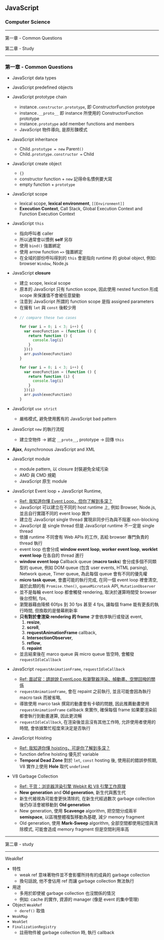 ## JavaScript

### Computer Science

---

第一章 - Common Questions

第二章 - Study

---

### 第一章 - Common Questions

- JavaScript data types

- JavaScript predefined objects

- JavaScript prototype chain

  - instance`.constructor.prototype`, 即 ConstructorFunction prototype
  - instance`.__proto__` 即 instance 所使用的 ConstructorFunction prototype
  - instance`.prototype` add member functions and members
  - JavaScript 物件導向, 是原形鍊模式

- JavaScript inheritance

  - Child`.prototype = new` Parent`()`
  - Child`.prototype.constructor =` Child

- JavaScript create object

  - `{}`
  - constructor function + `new` 記得命名慣例要大寫
  - empty function + `prototype`

- JavaScript scope

  - lexical scope, **lexical environment**, `[[Environment]]`
  - **Execution Context**, Call Stack, Global Execution Context and Function Execution Context

- JavaScript `this`

  - 指向呼叫者 caller
  - 所以通常會以慣例 **self** 另存
  - 使用 `bind()` 強置綁定
  - 使用 arrow function `=>` 強置綁定
  - 在全域的部份呼叫得到的 `this` 會是指向 runtime 的 global object, 例如: browser `Window`, Node.js

- JavaScript **closure**

  - 建立 scope, lexical scope
  - 原本的 JavaScript 只有 function scope, 因此使用 nested function 形成 scope 來保護值不會被任意變動
  - 注意到 JavaScript 所謂的 function scope 是指 assigned parameters
  - 在擁有 `let` 與 `const` 後較少用
  - ```javascript
    // compare these two cases

    for (var i = 0; i < 3; i++) {
      var execFunction = (function () {
        return function () {
          console.log(i)
        }
      })()
      arr.push(execFunction)
    }

    for (var i = 0; i < 3; i++) {
      var execFunction = (function () {
        return function (i) {
          console.log(i)
        }
      })(i)
      arr.push(execFunction)
    }
    ```

- JavaScript `use strict`

  - 嚴格模式, 避免使用舊有的 JavaScript bad pattern

- JavaScript `new` 的執行流程

  - 建立空物件 -> 綁定 `__proto__`, prototype -> 回傳 `this`

- **Ajax**, Asynchronous JavaScript and XML

- JavaScript module

  - module pattern, 以 closure 封裝避免全域污染
  - AMD 與 CMD 規範
  - JavaScript 原生 module

- JavaScript Event loop + JavaScript Runtime,

  - [Ref: 我知道你懂 Event Loop，但你了解到多深？](https://yeefun.github.io/event-loop-in-depth/?fbclid=IwAR1Q-4-8N2zdGEgcilB6mkgKGG_8wsDFRr48F5hajUBim4LXCPTiJM7bn0I)
  - JavaScript 可以建立在不同的 host runtime 上, 例如 Browser, Node.js, 並且自行實踐不同的 event loop 實作
  - 建立在 JavaScript single thread 實現非同步行為與不阻塞 non-blocking
  - JavaScript 是 single thread 但是 JavaScript runtime 不一定是 single thread
  - 依據 runtime 不同會有 Web APIs 的工作, 丟給 browser 專門負責的 thread 執行
  - event loop 也會分成 **window event loop**, **worker event loop**, **worklet event loop** 在各自的 thread 進行
  - **window event loop** Callback queue (**macro tasks**) 會分成多個不同類型的 queue, 例如 DOM queue (包含 user events, HTML parsing), Network queue, Timer queue, 為此每個 queue 會有不同的優先權
  - **micro task queue**, 會盡可能的執行完成, 在同一個 event loop 裡會清空, 屬於此類的有 `Promise.then()`, `queueMicrotask` API, `MutationObserver`
  - 並不是每輪 event loop 都會觸發 rendering, 取決於運算時間受 browser 後台控制, fps,
  - 瀏覽器藉由降頻 60fps 到 30 fps 甚至 4 fps, 讓每個 frame 能有更長的執行時間, 但換取的是螢幕刷新率
  - **只有對於會渲染 rendering 的 frame** 才會依序執行或發送 event,
    1. **resize**,
    1. **scroll**,
    1. **requestAnimationFrame** callback,
    1. **IntersectionObserver**,
    1. **reflow**,
    1. **repaint**
  - 並且結束後在 marco queue 與 micro queue 皆空時, 會觸發 `requestIdleCallback`

- JavaScript `requestAnimationFrame`, `requestIdleCallback`

  - [Ref: 面試官：請說說 EventLoop 和瀏覽器渲染、幀動畫、空閒回撥的關係](https://www.gushiciku.cn/pl/pEI7/zh-tw)
  - `requestAnimationFrame`, 會在 repaint 之前執行, 並且可能會因為執行 macro task 而被省略,
  - 導致使用 marco task 撰寫的動畫會有卡頓的問題, 因此推薦動畫使用 `requestAnimationFrame` callback 來實作, 確保每個 frame 如果要渲染前都會執行到動畫運算, 因此更流暢
  - `requestIdleCallback`, 在渲染後並且沒有其他工作時, 允許使用者使用的時間, 會依據繁忙程度來決定是否執行

- JavaScript Hoisting

  - [Ref: 我知道你懂 hoisting，可是你了解到多深？](https://blog.techbridge.cc/2018/11/10/javascript-hoisting/)
  - function define hoisting 優先於 variable
  - **Temporal Dead Zone** 對於 `let`, `const` hosting 後, 使用前的錯誤參照期, V8 實作上使用 **Hole** 取代 `undefined`

- V8 Garbage Collection
  - [Ref: 干货：浏览器渲染引擎 Webkit 和 V8 引擎工作原理](https://segmentfault.com/a/1190000018806562)
  - **New generation** and **Old generation**, 新生代與舊生代
  - 新生代被視為可能會更快清除的, 在新生代經過數次 garbage collection 後仍存活會被移動到 **Old generation**
  - New generation, 使用 **Scavenge** algorithm, 把空間分成兩半 **semispace**, 以區塊整體複製移動為基礎, 減少 memory fragment
  - Old generation, 使用 **Mark-Sweep** algorithm, 全部空間都使用記憶與清除模式, 可能會造成 memory fragment 但是空間利用率高

---

第二章 - study

---

WeakRef

- 特性
  - weak ref 意味著物件並不會影響所持有的成員的 garbage collection
  - 換句話說, 他不會佔用 ref 而讓 garbage collection 無法執行
- 用途
  - 多用於即使被 garbage collection 也沒關係的情況
  - 例如: cache 的實作, 資源的 manager (像是 event 的集中管理)
- Object `WeakRef`
  - `deref()` 取值
- `WeakMap`
- `WeakSet`
- `FinalizationRegistry`
  - 註冊物件被 garbage collection 時, 執行 callback
